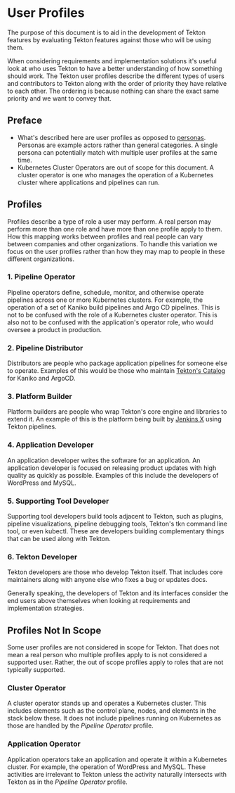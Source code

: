 # User Profiles

The purpose of this document is to aid in the development of Tekton features by evaluating Tekton features against those who will be using them.

When considering requirements and implementation solutions it's useful look at who uses Tekton to have a better understanding of how something should work. The Tekton user profiles describe the different types of users and contributors to Tekton along with the order of priority they have relative to each other. The ordering is because nothing can share the exact same priority and we want to convey that.

## Preface

* What's described here are user profiles as opposed to [personas](https://en.wikipedia.org/wiki/Persona#In_user_experience_design). Personas are example actors rather than general categories. A single persona can potentially match with multiple user profiles at the same time.
* Kubernetes Cluster Operators are out of scope for this document. A cluster operator is one who manages the operation of a Kubernetes cluster where applications and pipelines can run.

## Profiles

Profiles describe a type of role a user may perform. A real person may perform more than one role and have more than one profile apply to them. How this mapping works between profiles and real people can vary between companies and other organizations. To handle this variation we focus on the user profiles rather than how they may map to people in these different organizations.

### 1. Pipeline Operator

Pipeline operators define, schedule, monitor, and otherwise operate pipelines across one or more Kubernetes clusters. For example, the operation of a set of Kaniko build pipelines and Argo CD pipelines. This is not to be confused with the role of a Kubernetes cluster operator. This is also not to be confused with the application's operator role, who would oversee a product in production.

### 2. Pipeline Distributor

Distributors are people who package application pipelines for someone else to operate. Examples of this would be those who maintain [Tekton's Catalog](https://github.com/tektoncd/catalog) for Kaniko and ArgoCD.

### 3. Platform Builder

Platform builders are people who wrap Tekton's core engine and libraries to extend it. An example of this is the platform being built by [Jenkins X](https://github.com/jenkins-x/jx) using Tekton pipelines.

### 4. Application Developer

An application developer writes the software for an application. An application developer is focused on releasing product updates with high quality as quickly as possible. Examples of this include the developers of WordPress and MySQL.

### 5. Supporting Tool Developer

Supporting tool developers build tools adjacent to Tekton, such as plugins, pipeline visualizations, pipeline debugging tools, Tekton's tkn command line tool, or even kubectl. These are developers building complementary things that can be used along with Tekton.

### 6. Tekton Developer

Tekton developers are those who develop Tekton itself. That includes core maintainers along with anyone else who fixes a bug or updates docs.

Generally speaking, the developers of Tekton and its interfaces consider the end users above themselves when looking at requirements and implementation strategies.

## Profiles Not In Scope

Some user profiles are not considered in scope for Tekton. That does not mean a real person who multiple profiles apply to is not considered a supported user. Rather, the out of scope profiles apply to roles that are not typically supported.

### Cluster Operator

A cluster operator stands up and operates a Kubernetes cluster. This includes elements such as the control plane, nodes, and elements in the stack below these. It does not include pipelines running on Kubernetes as those are handled by the _Pipeline Operator_ profile.

### Application Operator

Application operators take an application and operate it within a Kubernetes cluster. For example, the operation of WordPress and MySQL. These activities are irrelevant to Tekton unless the activity naturally intersects with Tekton as in the _Pipeline Operator_ profile.

